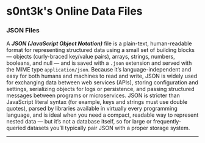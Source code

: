 # s0nt3k's Online Data Files

### JSON Files

A ***JSON (JavaScript Object Notation)*** file is a plain-text, human-readable format for representing structured data using a small set of building blocks — objects (curly-braced key/value pairs), arrays, strings, numbers, booleans, and null — and is saved with a `.json` extension and served with the MIME type `application/json`. Because it’s language-independent and easy for both humans and machines to read and write, JSON is widely used for exchanging data between web services (APIs), storing configuration and settings, serializing objects for logs or persistence, and passing structured messages between programs or microservices. JSON is stricter than JavaScript literal syntax (for example, keys and strings must use double quotes), parsed by libraries available in virtually every programming language, and is ideal when you need a compact, readable way to represent nested data — but it’s not a database itself, so for large or frequently-queried datasets you’ll typically pair JSON with a proper storage system.

 
 ---

